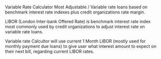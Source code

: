 Variable Rate Calculator
Most Adjustable / Variable rate loans based on benchmark interest rate indexes plus credit organizations rate margin.

LIBOR (London Inter-bank Offered Rate) is benchmark interest rate index most commonly used by credit organizations to adjust interest rate on variable rate loans.

Variable rate Calcultor will use current 1 Month LIBOR  (mostly used for monthly payment due loans)  to give user what interest amount to expect on their next bill, regarding current LIBOR rates.
